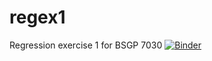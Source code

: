 # regex1
Regression exercise 1 for BSGP 7030
[![Binder](https://mybinder.org/badge_logo.svg)](https://mybinder.org/v2/gh/mksuha/regex1.git/HEAD)